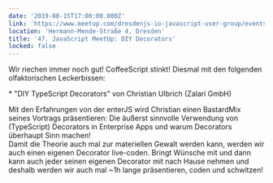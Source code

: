 ```yaml
---
date: '2019-08-15T17:00:00.000Z'
link: 'https://www.meetup.com/dresdenjs-io-javascript-user-group/events/wwdfrqyzlblb/'
location: 'Hermann-Mende-Straße 4, Dresden'
title: '47. JavaScript MeetUp: DIY Decorators'
locked: false
---
```

Wir riechen immer noch gut! CoffeeScript stinkt! Diesmal mit den folgenden olfaktorischen Leckerbissen:

\* "DIY TypeScript Decorators" von Christian Ulbrich (Zalari GmbH)

Mit den Erfahrungen von der enterJS wird Christian einen BastardMix seines Vortrags präsentieren: Die äußerst sinnvolle Verwendung von (TypeScript) Decorators in Enterprise Apps und warum Decorators überhaupt Sinn machen!  
Damit die Theorie auch mal zur materiellen Gewalt werden kann, werden wir auch einen eigenen Decorator live-coden. Bringt Wünsche mit und dann kann auch jeder seinen eigenen Decorator mit nach Hause nehmen und deshalb werden wir auch mal \~1h lange präsentieren, coden und schwitzen!
